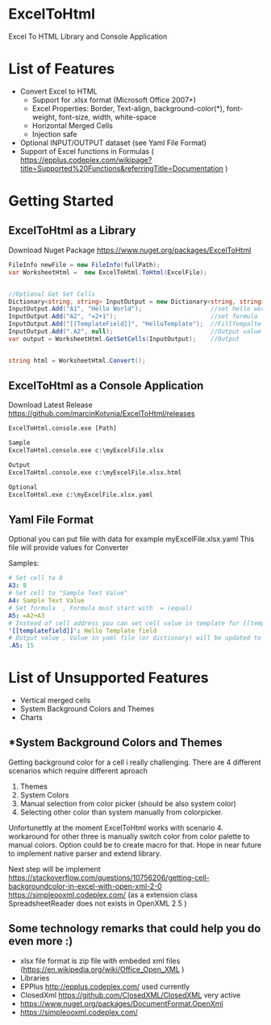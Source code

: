 # ExcelToHtml
Excel To HTML Library and Console Application

# List of Features
- Convert Excel to HTML
	- Support for .xlsx format (Microsoft Office 2007+) 
	- Excel Properties: Border, Text-align, background-color(*), font-weight, font-size, width, white-space
	- Horizontal Merged Cells
	- Injection safe
- Optional INPUT/OUTPUT dataset (see Yaml File Format)
- Support of Excel functions in Formulas  ( https://epplus.codeplex.com/wikipage?title=Supported%20Functions&referringTitle=Documentation )

# Getting Started

## ExcelToHtml as a Library 

Download Nuget Package https://www.nuget.org/packages/ExcelToHtml

```c#
FileInfo newFile = new FileInfo(fullPath);
var WorksheetHtml =  new ExcelToHtml.ToHtml(ExcelFile);


//Optional Get Set Cells
Dictionary<string, string> InputOutput = new Dictionary<string, string>();
InputOutput.Add("A1", "Hello World");  					//set hello world
InputOutput.Add("A2", "=2+1");  						//set formula
InputOutput.Add("[[TemplateField]]", "HelloTemplate");  //FillTempalte Field
InputOutput.Add(".A2", null);  							//Output value form A2
var output = WorksheetHtml.GetSetCells(InputOutput);	//Output


string html = WorksheetHtml.Convert();
```

## ExcelToHtml as a Console Application 

Download Latest Release https://github.com/marcinKotynia/ExcelToHtml/releases

```bat
ExcelToHtml.console.exe [Path]

Sample
ExcelToHtml.console.exe c:\myExcelFile.xlsx

Output
ExcelToHtml.console.exe c:\myExcelFile.xlsx.html

Optional
ExcelToHtml.exe c:\myExcelFile.xlsx.yaml
```

## Yaml File Format

Optional you can put file with data for example myExcelFile.xlsx.yaml
This file will provide values for Converter

Samples:

```yaml
# Set cell to 8
A3: 8
# Set cell to "Sample Text Value"
A4: Sample Text Value
# Set formula  , Formula must start with  = (equal)
A5: =A2+A3
# Instead of cell address you can set cell value in template for [[templatefield]]  and use from code
'[[templatefield]]': Hello Template field
# Output value , Value in yaml file (or dictionary) will be updated to calculated value at the end
.A5: 15
```

# List of Unsupported Features
- Vertical merged cells
- System Background Colors and Themes
- Charts

## *System Background Colors and Themes
Getting background color for a cell i really challenging.
There are 4 different scenarios which require different aproach

1. Themes
2. System Colors 
3. Manual selection from color picker (should be also system color)
4. Selecting other color than system manually from colorpicker.

Unfortunettly at the moment ExcelToHtml works with scenario 4.
workaround for other three is  manually switch color from color palette to manual colors.
Option could be to create macro for that.
Hope in near future to implement native parser and extend library.

Next step will be implement
https://stackoverflow.com/questions/10756206/getting-cell-backgroundcolor-in-excel-with-open-xml-2-0
https://simpleooxml.codeplex.com/ (as a extension class SpreadsheetReader does not exists in OpenXML 2.5 )


## Some technology remarks that could help you do even more :)
- xlsx file format is zip file with embeded xml files (https://en.wikipedia.org/wiki/Office_Open_XML )
- Libraries
 - EPPlus http://epplus.codeplex.com/ used currently 
 - ClosedXml https://github.com/ClosedXML/ClosedXML very active 
 - https://www.nuget.org/packages/DocumentFormat.OpenXml 
 - https://simpleooxml.codeplex.com/ 